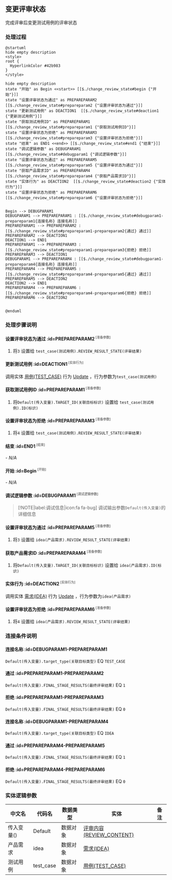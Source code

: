## 变更评审状态 <!-- {docsify-ignore-all} -->

   完成评审后变更测试用例的评审状态

### 处理过程

```plantuml
@startuml
hide empty description
<style>
root {
  HyperlinkColor #42b983
}
</style>

hide empty description
state "开始" as Begin <<start>> [[$./change_review_state#begin {"开始"}]]
state "设置评审状态为通过" as PREPAREPARAM2  [[$./change_review_state#prepareparam2 {"设置评审状态为通过"}]]
state "更新测试用例" as DEACTION1  [[$./change_review_state#deaction1 {"更新测试用例"}]]
state "获取测试用例ID" as PREPAREPARAM1  [[$./change_review_state#prepareparam1 {"获取测试用例ID"}]]
state "设置评审状态为拒绝" as PREPAREPARAM3  [[$./change_review_state#prepareparam3 {"设置评审状态为拒绝"}]]
state "结束" as END1 <<end>> [[$./change_review_state#end1 {"结束"}]]
state "调试逻辑参数" as DEBUGPARAM1  [[$./change_review_state#debugparam1 {"调试逻辑参数"}]]
state "设置评审状态为通过" as PREPAREPARAM5  [[$./change_review_state#prepareparam5 {"设置评审状态为通过"}]]
state "获取产品需求ID" as PREPAREPARAM4  [[$./change_review_state#prepareparam4 {"获取产品需求ID"}]]
state "实体行为" as DEACTION2  [[$./change_review_state#deaction2 {"实体行为"}]]
state "设置评审状态为拒绝" as PREPAREPARAM6  [[$./change_review_state#prepareparam6 {"设置评审状态为拒绝"}]]


Begin --> DEBUGPARAM1
DEBUGPARAM1 --> PREPAREPARAM1 : [[$./change_review_state#debugparam1-prepareparam1{连接名称} 连接名称]]
PREPAREPARAM1 --> PREPAREPARAM2 : [[$./change_review_state#prepareparam1-prepareparam2{通过} 通过]]
PREPAREPARAM2 --> DEACTION1
DEACTION1 --> END1
PREPAREPARAM1 --> PREPAREPARAM3 : [[$./change_review_state#prepareparam1-prepareparam3{拒绝} 拒绝]]
PREPAREPARAM3 --> DEACTION1
DEBUGPARAM1 --> PREPAREPARAM4 : [[$./change_review_state#debugparam1-prepareparam4{连接名称} 连接名称]]
PREPAREPARAM4 --> PREPAREPARAM5 : [[$./change_review_state#prepareparam4-prepareparam5{通过} 通过]]
PREPAREPARAM5 --> DEACTION2
DEACTION2 --> END1
PREPAREPARAM4 --> PREPAREPARAM6 : [[$./change_review_state#prepareparam4-prepareparam6{拒绝} 拒绝]]
PREPAREPARAM6 --> DEACTION2


@enduml
```


### 处理步骤说明

#### 设置评审状态为通过 :id=PREPAREPARAM2<sup class="footnote-symbol"> <font color=gray size=1>[准备参数]</font></sup>



1. 将`3` 设置给  `test_case(测试用例).REVIEW_RESULT_STATE(评审结果)`

#### 更新测试用例 :id=DEACTION1<sup class="footnote-symbol"> <font color=gray size=1>[实体行为]</font></sup>



调用实体 [用例(TEST_CASE)](module/TestMgmt/test_case.md) 行为 [Update](module/TestMgmt/test_case#行为) ，行为参数为`test_case(测试用例)`

#### 获取测试用例ID :id=PREPAREPARAM1<sup class="footnote-symbol"> <font color=gray size=1>[准备参数]</font></sup>



1. 将`Default(传入变量).TARGET_ID(关联目标标识)` 设置给  `test_case(测试用例).ID(标识)`

#### 设置评审状态为拒绝 :id=PREPAREPARAM3<sup class="footnote-symbol"> <font color=gray size=1>[准备参数]</font></sup>



1. 将`4` 设置给  `test_case(测试用例).REVIEW_RESULT_STATE(评审结果)`

#### 结束 :id=END1<sup class="footnote-symbol"> <font color=gray size=1>[结束]</font></sup>



*- N/A*

#### 开始 :id=Begin<sup class="footnote-symbol"> <font color=gray size=1>[开始]</font></sup>



*- N/A*
#### 调试逻辑参数 :id=DEBUGPARAM1<sup class="footnote-symbol"> <font color=gray size=1>[调试逻辑参数]</font></sup>



> [!NOTE|label:调试信息|icon:fa fa-bug]
> 调试输出参数`Default(传入变量)`的详细信息


#### 设置评审状态为通过 :id=PREPAREPARAM5<sup class="footnote-symbol"> <font color=gray size=1>[准备参数]</font></sup>



1. 将`3` 设置给  `idea(产品需求).REVIEW_RESULT_STATE(评审结果)`

#### 获取产品需求ID :id=PREPAREPARAM4<sup class="footnote-symbol"> <font color=gray size=1>[准备参数]</font></sup>



1. 将`Default(传入变量).TARGET_ID(关联目标标识)` 设置给  `idea(产品需求).ID(标识)`

#### 实体行为 :id=DEACTION2<sup class="footnote-symbol"> <font color=gray size=1>[实体行为]</font></sup>



调用实体 [需求(IDEA)](module/ProdMgmt/idea.md) 行为 [Update](module/ProdMgmt/idea#行为) ，行为参数为`idea(产品需求)`

#### 设置评审状态为拒绝 :id=PREPAREPARAM6<sup class="footnote-symbol"> <font color=gray size=1>[准备参数]</font></sup>



1. 将`4` 设置给  `idea(产品需求).REVIEW_RESULT_STATE(评审结果)`


### 连接条件说明
#### 连接名称 :id=DEBUGPARAM1-PREPAREPARAM1

`Default(传入变量).target_type(关联目标类型)` EQ `TEST_CASE`
#### 通过 :id=PREPAREPARAM1-PREPAREPARAM2

`Default(传入变量).FINAL_STAGE_RESULTS(最终评审结果)` EQ `1`
#### 拒绝 :id=PREPAREPARAM1-PREPAREPARAM3

`Default(传入变量).FINAL_STAGE_RESULTS(最终评审结果)` EQ `0`
#### 连接名称 :id=DEBUGPARAM1-PREPAREPARAM4

`Default(传入变量).target_type(关联目标类型)` EQ `IDEA`
#### 通过 :id=PREPAREPARAM4-PREPAREPARAM5

`Default(传入变量).FINAL_STAGE_RESULTS(最终评审结果)` EQ `1`
#### 拒绝 :id=PREPAREPARAM4-PREPAREPARAM6

`Default(传入变量).FINAL_STAGE_RESULTS(最终评审结果)` EQ `0`


### 实体逻辑参数

|    中文名   |    代码名    |  数据类型    |  实体   |备注 |
| --------| --------| -------- | -------- | --------   |
|传入变量(<i class="fa fa-check"/></i>)|Default|数据对象|[评审内容(REVIEW_CONTENT)](module/TestMgmt/review_content.md)||
|产品需求|idea|数据对象|[需求(IDEA)](module/ProdMgmt/idea.md)||
|测试用例|test_case|数据对象|[用例(TEST_CASE)](module/TestMgmt/test_case.md)||
